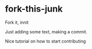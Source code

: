 # fork-this-junk
Fork it, innit

Just adding some text, making a commit.

Nice tutorial on how to start contributing
